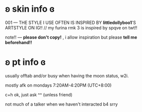 # ʚ skin info ɞ
001 — THE STYLE I USE OFTEN IS INSPIRED BY **littledollyboo1**'S ARTSTYLE ON IG!! // my furina rmk 3 is inspired by spqve on twt!!


note!! — **please don't copy!** , i allow inspiration but please **tell me beforehand!!**
# ʚ pt info ɞ
usually offtab and/or busy when having the moon status, w2i.

mostly afk on mondays 7:20AM-4:20PM (UTC+8:00)

c+h ok, just ask ^^ (unless friend)

not much of a talker when we haven't interacted b4 srry
